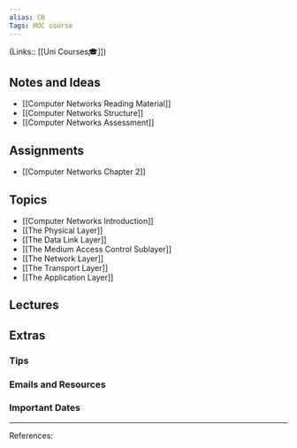 ```yaml
---
alias: CN
Tags: MOC course
---
```

(Links:: [[Uni Courses🎓]])
## Notes and Ideas
- [[Computer Networks Reading Material]]
- [[Computer Networks Structure]]
- [[Computer Networks Assessment]]
## Assignments
- [[Computer Networks Chapter 2]]
## Topics
- [[Computer Networks Introduction]]
- [[The Physical Layer]]
- [[The Data Link Layer]]
- [[The Medium Access Control Sublayer]]
- [[The Network Layer]]
- [[The Transport Layer]]
- [[The Application Layer]]
## Lectures
## Extras
### Tips
### Emails and Resources
### Important Dates
___
References:
